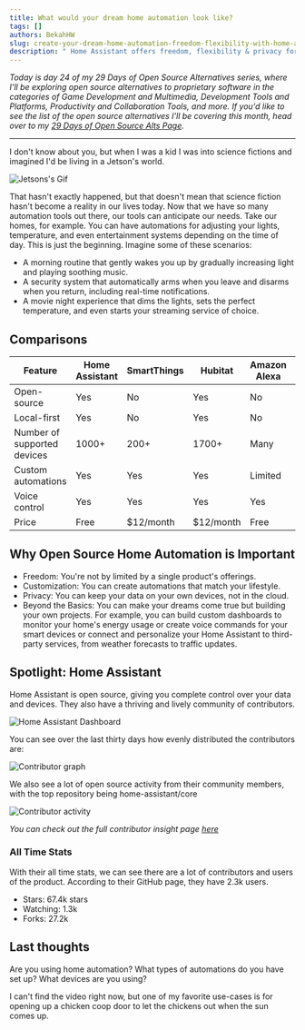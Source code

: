 ```yaml
---
title: What would your dream home automation look like?
tags: []
authors: BekahHW
slug: create-your-dream-home-automation-freedom-flexibility-with-home-assistant
description: " Home Assistant offers freedom, flexibility & privacy for your smart home. Automate anything, integrate everything, & join a vibrant community."
---
```


*Today is day 24 of my 29 Days of Open Source Alternatives series, where I'll be exploring open source alternatives to proprietary software in the categories of Game Development and Multimedia, Development Tools and Platforms, Productivity and Collaboration Tools, and more. If you'd like to see the list of the open source alternatives I'll be covering this month, head over to my [29 Days of Open Source Alts Page](https://oss.fyi/oss-alts).* 

<hr/>

I don't know about you, but when I was a kid I was into science fictions and imagined I'd be living in a Jetson's world.

<!-- truncate -->


![Jetsons's Gif](https://media.giphy.com/media/v1.Y2lkPTc5MGI3NjExczIxc213Y2x6MXBzd2p5cTQ5c3YxYTl4d250dG4zejRzYXMxdmRsYiZlcD12MV9pbnRlcm5hbF9naWZfYnlfaWQmY3Q9Zw/20Mr9uJLkWfqWDs6Ul/giphy.gif)

That hasn't exactly happened, but that doesn't mean that science fiction hasn't become a reality in our lives today. Now that we have so many automation tools out there, our tools can anticipate our needs. Take our homes, for example. You can have automations for adjusting your lights, temperature, and even entertainment systems depending on the time of day. This is just the beginning. Imagine some of these scenarios:

- A morning routine that gently wakes you up by gradually increasing light and playing soothing music.
- A security system that automatically arms when you leave and disarms when you return, including real-time notifications.
- A movie night experience that dims the lights, sets the perfect temperature, and even starts your streaming service of choice.

## Comparisons

| Feature                  | Home Assistant | SmartThings | Hubitat | Amazon Alexa | Google Home |
|--------------------------|----------------|-------------|---------|--------------|-------------|
| Open-source              | Yes            | No          | Yes     | No           | No          |
| Local-first              | Yes            | No          | Yes     | No           | No          |
| Number of supported devices | 1000+        | 200+        | 1700+   | Many         | Many        |
| Custom automations       | Yes            | Yes         | Yes     | Limited      | Limited     |
| Voice control            | Yes            | Yes         | Yes     | Yes          | Yes         |
| Price                    | Free           | $12/month   | $12/month | Free        | Free        |


## Why Open Source Home Automation is Important

- Freedom: You're not by limited by a single product's offerings.
- Customization: You can create automations that match your lifestyle. 
- Privacy: You can keep your data on your own devices, not in the cloud. 
- Beyond the Basics: You can make your dreams come true but building your own projects. For example, you can build custom dashboards to monitor your home's energy usage or create voice commands for your smart devices or connect and personalize your Home Assistant to third-party services, from weather forecasts to traffic updates.

## Spotlight: Home Assistant

Home Assistant is open source, giving you complete control over your data and devices. They also have a thriving and lively community of contributors.

![Home Assistant Dashboard](https://dev-to-uploads.s3.amazonaws.com/uploads/articles/3qerc3wpzibjxvadfn88.png)

You can see over the last thirty days how evenly distributed the contributors are:


![Contributor graph](https://dev-to-uploads.s3.amazonaws.com/uploads/articles/qcrzivvtx0q9rj5jgpd9.png)

We also see a lot of open source activity from their community members, with the top repository being home-assistant/core


![Contributor activity](https://dev-to-uploads.s3.amazonaws.com/uploads/articles/a6wteai9mbds7h0p9awy.png)

*You can check out the full contributor insight page [here](https://app.opensauced.pizza/lists/53ddbc37-285f-481b-ad82-9a608e8957f3/activity)*

### All Time Stats

With their all time stats, we can see there are a lot of contributors and users of the product. According to their GitHub page, they have 2.3k users. 

- Stars: 67.4k stars
- Watching: 1.3k 
- Forks: 27.2k 

## Last thoughts

Are you using home automation? What types of automations do you have set up? What devices are you using?

I can't find the video right now, but one of my favorite use-cases is for opening up a chicken coop door to let the chickens out when the sun comes up. 
